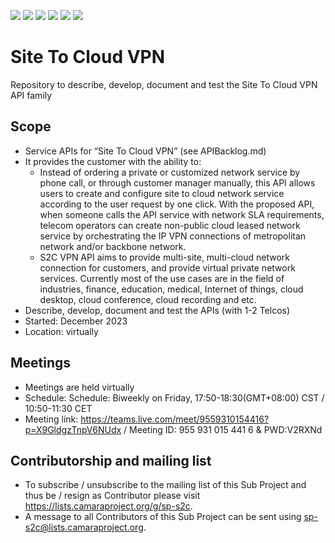 <a href="https://github.com/camaraproject/SiteToCloudVPN/commits/" title="Last Commit"><img src="https://img.shields.io/github/last-commit/camaraproject/SiteToCloudVPN?style=plastic"></a>
<a href="https://github.com/camaraproject/SiteToCloudVPN/issues" title="Open Issues"><img src="https://img.shields.io/github/issues/camaraproject/SiteToCloudVPN?style=plastic"></a>
<a href="https://github.com/camaraproject/SiteToCloudVPN/pulls" title="Open Pull Requests"><img src="https://img.shields.io/github/issues-pr/camaraproject/SiteToCloudVPN?style=plastic"></a>
<a href="https://github.com/camaraproject/SiteToCloudVPN/graphs/contributors" title="Contributors"><img src="https://img.shields.io/github/contributors/camaraproject/SiteToCloudVPN?style=plastic"></a>
<a href="https://github.com/camaraproject/SiteToCloudVPN" title="Repo Size"><img src="https://img.shields.io/github/repo-size/camaraproject/SiteToCloudVPN?style=plastic"></a>
<a href="https://github.com/camaraproject/SiteToCloudVPN/blob/main/LICENSE" title="License"><img src="https://img.shields.io/badge/License-Apache%202.0-green.svg?style=plastic"></a>

# Site To Cloud VPN
Repository to describe, develop, document and test the Site To Cloud VPN API family

## Scope
* Service APIs for “Site To Cloud VPN” (see APIBacklog.md)  
* It provides the customer with the ability to:  
  * Instead of ordering a private or customized network service by phone call, or through customer manager manually, this API allows users to create and configure site to cloud network service according to the user request by one click. With the proposed API, when someone calls the API service with network SLA requirements, telecom operators can create non-public cloud leased network service by orchestrating the IP VPN connections of metropolitan network and/or backbone network.
  * S2C VPN API aims to provide multi-site, multi-cloud network connection for customers, and provide virtual private network services. Currently most of the use cases are in the field of industries, finance, education, medical, Internet of things, cloud desktop, cloud conference, cloud recording and etc.
* Describe, develop, document and test the APIs (with 1-2 Telcos)  
* Started: December 2023
* Location: virtually  

## Meetings
* Meetings are held virtually
* Schedule: Schedule: Biweekly on Friday, 17:50-18:30(GMT+08:00) CST / 10:50-11:30 CET
* Meeting link: https://teams.live.com/meet/9559310154416?p=X9GldgzTnpV6NUdx / Meeting ID: 955 931 015 441 6 & PWD:V2RXNd

## Contributorship and mailing list
* To subscribe / unsubscribe to the mailing list of this Sub Project and thus be / resign as Contributor please visit <https://lists.camaraproject.org/g/sp-s2c>.
* A message to all Contributors of this Sub Project can be sent using <sp-s2c@lists.camaraproject.org>.
